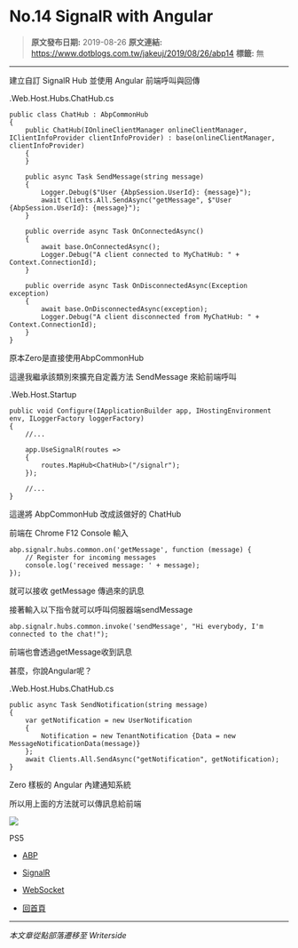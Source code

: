 # No.14 SignalR with Angular

> **原文發布日期:** 2019-08-26
> **原文連結:** https://www.dotblogs.com.tw/jakeuj/2019/08/26/abp14
> **標籤:** 無

---

建立自訂 SignalR Hub 並使用 Angular 前端呼叫與回傳

.Web.Host.Hubs.ChatHub.cs

```
public class ChatHub : AbpCommonHub
{
    public ChatHub(IOnlineClientManager onlineClientManager, IClientInfoProvider clientInfoProvider) : base(onlineClientManager, clientInfoProvider)
    {
    }

    public async Task SendMessage(string message)
    {
        Logger.Debug($"User {AbpSession.UserId}: {message}");
        await Clients.All.SendAsync("getMessage", $"User {AbpSession.UserId}: {message}");
    }

    public override async Task OnConnectedAsync()
    {
        await base.OnConnectedAsync();
        Logger.Debug("A client connected to MyChatHub: " + Context.ConnectionId);
    }

    public override async Task OnDisconnectedAsync(Exception exception)
    {
        await base.OnDisconnectedAsync(exception);
        Logger.Debug("A client disconnected from MyChatHub: " + Context.ConnectionId);
    }
}
```

原本Zero是直接使用AbpCommonHub

這邊我繼承該類別來擴充自定義方法 SendMessage 來給前端呼叫

.Web.Host.Startup

```
public void Configure(IApplicationBuilder app, IHostingEnvironment env, ILoggerFactory loggerFactory)
{
    //...

    app.UseSignalR(routes =>
    {
        routes.MapHub<ChatHub>("/signalr");
    });

    //...
}
```

這邊將 AbpCommonHub 改成該做好的 ChatHub

前端在 Chrome F12 Console 輸入

```
abp.signalr.hubs.common.on('getMessage', function (message) {
    // Register for incoming messages
    console.log('received message: ' + message);
});
```

就可以接收 getMessage 傳過來的訊息

接著輸入以下指令就可以呼叫伺服器端sendMessage

```
abp.signalr.hubs.common.invoke('sendMessage', "Hi everybody, I'm connected to the chat!");
```

前端也會透過getMessage收到訊息

甚麼，你說Angular呢？

.Web.Host.Hubs.ChatHub.cs

```
public async Task SendNotification(string message)
{
    var getNotification = new UserNotification
    {
        Notification = new TenantNotification {Data = new MessageNotificationData(message)}
    };
    await Clients.All.SendAsync("getNotification", getNotification);
}
```

Zero 樣板的 Angular 內建通知系統

所以用上面的方法就可以傳訊息給前端

![](https://card.psnprofiles.com/1/jakeuj.png)

PS5

* [ABP](/jakeuj/Tags?qq=ABP)
* [SignalR](/jakeuj/Tags?qq=SignalR)
* [WebSocket](/jakeuj/Tags?qq=WebSocket)

* [回首頁](/jakeuj)

---

*本文章從點部落遷移至 Writerside*
